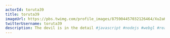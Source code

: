 ```yaml
---
actorId: toruta39
title: toruta39
imageUrl: https://pbs.twimg.com/profile_images/875904457032126464/Xu2aKQc7_400x400.jpg
twitterUsername: toruta39
description: The devil is in the detail #javascript #nodejs #webgl #react #vr
---
```

